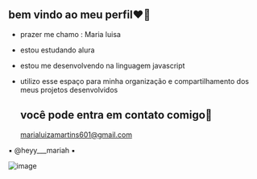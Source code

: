 ## bem vindo ao meu perfil❤️‍🔥

- prazer me chamo : Maria luisa
- estou estudando alura
- estou me desenvolvendo na linguagem javascript
- utilizo esse espaço para minha organização e compartilhamento dos meus projetos desenvolvidos


  ## você pode entra em contato comigo📩
  marialuizamartins601@gmail.com

▪️  @heyy___mariah ▪️


![image](https://github.com/user-attachments/assets/5b6b05c2-497e-4f0d-be8d-a614a4938ae1)


  
  


